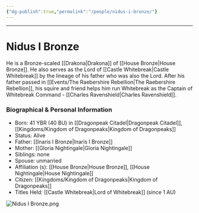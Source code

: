 ```yaml
---
{"dg-publish":true,"permalink":"/people/nidus-i-bronze/"}
---
```



---
# Nidus I Bronze
He is a Bronze-scaled [[Drakona\|Drakona]] of [[House Bronze\|House Bronze]]. He also serves as the Lord of [[Castle Whitebreak\|Castle Whitebreak]] by the lineage of his father who was also the Lord. After his father passed in [[Events/The Raebershire Rebellion\|The Raebershire Rebellion]], his squire and friend helps him run Whitebreak as the Captain of Whitebreak Command - [[Charles Ravenshield\|Charles Ravenshield]].

### Biographical & Personal Information
- Born: 41 YBR (40 BU) in [[Dragonpeak Citadel\|Dragonpeak Citadel]], [[Kingdoms/Kingdom of Dragonpeaks\|Kingdom of Dragonpeaks]]
- Status: Alive
- Father: [[Inaris I Bronze\|Inaris I Bronze]]
- Mother: [[Gloria Nightingale\|Gloria Nightingale]]
- Siblings: none
- Spouse: unmarried
- Affiliation (s): [[House Bronze\|House Bronze]], [[House Nightingale\|House Nightingale]]
- Citizen: [[Kingdoms/Kingdom of Dragonpeaks\|Kingdom of Dragonpeaks]]
- Titles Held: [[Castle Whitebreak\|Lord of Whitebreak]] (since 1 AU)

![Nidus I Bronze.png](/img/user/Images/Nidus%20I%20Bronze.png)